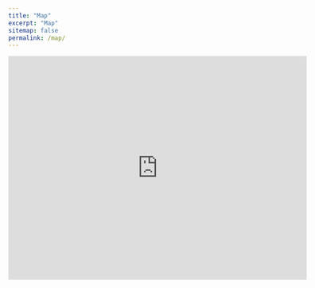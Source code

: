 ```yaml
---
title: "Map"
excerpt: "Map"
sitemap: false
permalink: /map/
---
```



<iframe src="https://www.google.com/maps/embed?pb=!1m14!1m12!1m3!1d1119344.690591351!2d-4.320820731347648!3d56.773526826003774!2m3!1f0!2f0!3f0!3m2!1i1024!2i768!4f13.1!5e0!3m2!1sen!2suk!4v1657725689258!5m2!1sen!2suk" width="600" height="450" style="border:0;" allowfullscreen="" loading="lazy" referrerpolicy="no-referrer-when-downgrade"></iframe>
